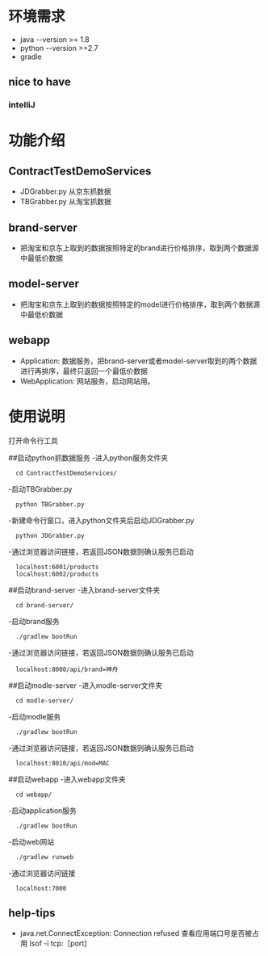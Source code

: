 # 环境需求

- java --version >= 1.8
- python --version >=2.7
- gradle

## nice to have
### intelliJ


# 功能介绍

## ContractTestDemoServices
  - JDGrabber.py 从京东抓数据
  - TBGrabber.py 从淘宝抓数据
  
## brand-server
  - 把淘宝和京东上取到的数据按照特定的brand进行价格排序，取到两个数据源中最低价数据
  
## model-server
  - 把淘宝和京东上取到的数据按照特定的model进行价格排序，取到两个数据源中最低价数据

## webapp
  - Application: 数据服务，把brand-server或者model-server取到的两个数据进行再排序，最终只返回一个最低价数据
  - WebApplication: 网站服务，启动网站用。

# 使用说明

打开命令行工具

##启动python抓数据服务
  -进入python服务文件夹
```
  cd ContractTestDemoServices/
```
  -启动TBGrabber.py
```
  python TBGrabber.py
```
  -新建命令行窗口，进入python文件夹后启动JDGrabber.py
```
  python JDGrabber.py
```
  -通过浏览器访问链接，若返回JSON数据则确认服务已启动
```
  localhost:6001/products
  localhost:6002/products
```

##启动brand-server
  -进入brand-server文件夹
```
  cd brand-server/
```
  -启动brand服务
```
  ./gradlew bootRun
```
  -通过浏览器访问链接，若返回JSON数据则确认服务已启动
```
  localhost:8000/api/brand=神舟
```

##启动modle-server
  -进入modle-server文件夹
```
  cd modle-server/
```
  -启动modle服务
```
  ./gradlew bootRun
```
  -通过浏览器访问链接，若返回JSON数据则确认服务已启动
```
  localhost:8010/api/mod=MAC
```

##启动webapp
  -进入webapp文件夹
```
  cd webapp/
```
  -启动application服务
```
  ./gradlew bootRun
```
  -启动web网站
```
  ./gradlew runweb
```
  -通过浏览器访问链接
```
  localhost:7000
```

## help-tips
  - java.net.ConnectException: Connection refused
      查看应用端口号是否被占用
      lsof -i tcp:［port]
